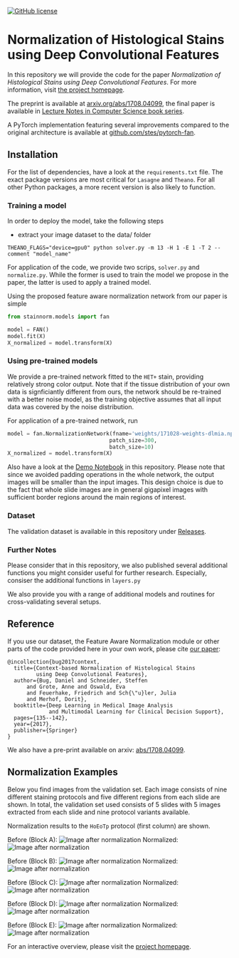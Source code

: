 [![GitHub license](https://img.shields.io/github/license/stes/fan.svg?style=flat-square)](https://github.com/stes/fan/blob/master/LICENSE)

# Normalization of Histological Stains using Deep Convolutional Features

In this repository we will provide the code for the paper *Normalization of Histological Stains using Deep Convolutional Features*.
For more information, visit [the project homepage](https://stes.github.io/fan).

The preprint is available at [arxiv.org/abs/1708.04099](https://arxiv.org/abs/1708.04099), the final paper is available in [Lecture Notes in Computer Science book series](https://link.springer.com/chapter/10.1007/978-3-319-67558-9_16).

A PyTorch implementation featuring several improvements compared to the original architecture is available at [github.com/stes/pytorch-fan](https://github.com/stes/pytorch-fan).

## Installation

For the list of dependencies, have a look at the ``requirements.txt`` file.
The exact package versions are most critical for `Lasagne` and `Theano`.
For all other Python packages, a more recent version is also likely to function.


### Training a model

In order to deploy the model, take the following steps

- extract your image dataset to the data/ folder

```
THEANO_FLAGS="device=gpu0" python solver.py -m 13 -H 1 -E 1 -T 2 --comment "model_name"
```

For application of the code, we provide two scrips, ``solver.py`` and ``normalize.py``.
While the former is used to train the model we propose in the paper, the latter is used to apply a trained model.

Using the proposed feature aware normalization network from our paper is simple

``` python
from stainnorm.models import fan

model = FAN()
model.fit(X)
X_normalized = model.transform(X)
```

### Using pre-trained models

We provide a pre-trained network fitted to the `HET+` stain, providing relatively strong color output.
Note that if the tissue distribution of your own data is signficiantly different from ours, the network should be re-trained with a better noise model, as the training objective assumes that all input data was covered by the noise distribution.

For application of a pre-trained network, run

``` python
model = fan.NormalizationNetwork(fname='weights/171028-weights-dlmia.npz',
                                patch_size=300,
                                batch_size=10)
X_normalized = model.transform(X)
```

Also have a look at the [Demo Notebook](https://github.com/stes/fan/blob/master/Demo.ipynb) in this repository.
Please note that since we avoided padding operations in the whole network, the output images will be smaller than the input images. This design choice is due to the fact that whole slide images are in general gigapixel images with sufficient border regions around the main regions of interest.


### Dataset

The validation dataset is available in this repository under [Releases](https://github.com/stes/fan/releases).


### Further Notes

Please consider that in this repository, we also published several additional
functions you might consider useful for further research.
Especially, consiser the additional functions in ``layers.py``

We also provide you with a range of additional models and routines for cross-validating
several setups.

## Reference

If you use our dataset, the Feature Aware Normalization module or other parts of the code
provided here in your own work, please cite [our paper](https://arxiv.org/abs/1708.04099):

```
@incollection{bug2017context,
  title={Context-based Normalization of Histological Stains
         using Deep Convolutional Features},
  author={Bug, Daniel and Schneider, Steffen
      and Grote, Anne and Oswald, Eva
      and Feuerhake, Friedrich and Sch{\"u}ler, Julia
      and Merhof, Dorit},
  booktitle={Deep Learning in Medical Image Analysis
             and Multimodal Learning for Clinical Decision Support},
  pages={135--142},
  year={2017},
  publisher={Springer}
}
```

We also have a pre-print available on arxiv: [abs/1708.04099](https://arxiv.org/abs/1708.04099).

## Normalization Examples

Below you find images from the validation set. Each image consists of nine different staining protocols and five different regions from each slide are shown.
In total, the validation set used consists of 5 slides with 5 images extracted from each slide and nine protocol variants available.

Normalization results to the ``HoEoTp`` protocol (first column) are shown.

Before (Block A):
![Image after normalization](docs/img/BAS_unnormalized_A.jpg)
Normalized:
![Image after normalization](docs/img/FAN_HoEoTp_A.jpg)

Before (Block B):
![Image after normalization](docs/img/BAS_unnormalized_B.jpg)
Normalized:
![Image after normalization](docs/img/FAN_HoEoTp_B.jpg)

Before (Block C):
![Image after normalization](docs/img/BAS_unnormalized_C.jpg)
Normalized:
![Image after normalization](docs/img/FAN_HoEoTp_C.jpg)

Before (Block D):
![Image after normalization](docs/img/BAS_unnormalized_D.jpg)
Normalized:
![Image after normalization](docs/img/FAN_HoEoTp_D.jpg)

Before (Block E):
![Image after normalization](docs/img/BAS_unnormalized_E.jpg)
Normalized:
![Image after normalization](docs/img/FAN_HoEoTp_E.jpg)

For an interactive overview, please visit the [project homepage](https://stes.github.io/fan).
